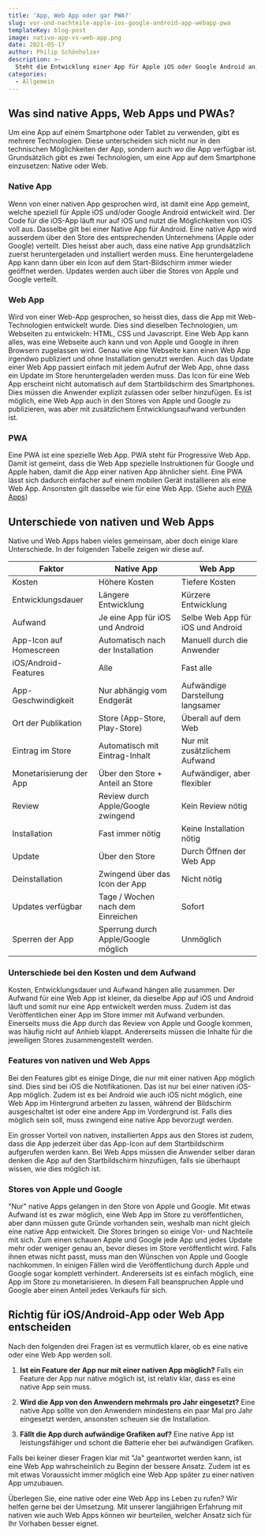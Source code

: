 ```yaml
---
title: 'App, Web App oder gar PWA?'
slug: vor-und-nachteile-apple-ios-google-android-app-webapp-pwa
templateKey: blog-post
image: native-app-vs-web-app.png
date: 2021-05-17
author: Philip Schönholzer
description: >-
  Steht die Entwicklung einer App für Apple iOS oder Google Android an, stellt sich oft die Frage, ob eine Web App oder eine PWA auch reicht. Hier zeigen wir die Vor- und Nachteile von nativen Apps, Web Apps und PWAs auf.
categories:
  - Allgemein
---
```


## Was sind native Apps, Web Apps und PWAs?

Um eine App auf einem Smartphone oder Tablet zu verwenden, gibt es mehrere Technologien. Diese unterscheiden sich nicht nur in den technischen Möglichkeiten der App, sondern auch _wo_ die App verfügbar ist. Grundsätzlich gibt es zwei Technologien, um eine App auf dem Smartphone einzusetzen: Native oder Web.

### Native App

Wenn von einer nativen App gesprochen wird, ist damit eine App gemeint, welche speziell für Apple iOS und/oder Google Android entwickelt wird. Der Code für die iOS-App läuft nur auf iOS und nutzt die Möglichkeiten von iOS voll aus. Dasselbe gilt bei einer Native App für Android. Eine native App wird ausserdem über den Store des entsprechenden Unternehmens (Apple oder Google) verteilt. Dies heisst aber auch, dass eine native App grundsätzlich zuerst heruntergeladen und installiert werden muss. Eine heruntergeladene App kann dann über ein Icon auf dem Start-Bildschirm immer wieder geöffnet werden. Updates werden auch über die Stores von Apple und Google verteilt.

### Web App

Wird von einer Web-App gesprochen, so heisst dies, dass die App mit Web-Technologien entwickelt wurde. Dies sind dieselben Technologien, um Webseiten zu entwickeln: HTML, CSS und Javascript. Eine Web App kann alles, was eine Webseite auch kann und von Apple und Google in ihren Browsern zugelassen wird. Genau wie eine Webseite kann einen Web App irgendwo publiziert und ohne Installation genutzt werden. Auch das Update einer Web App passiert einfach mit jedem Aufruf der Web App, ohne dass ein Update im Store heruntergeladen werden muss. Das Icon für eine Web App erscheint nicht automatisch auf dem Startbildschirm des Smartphones. Dies müssen die Anwender explizit zulassen oder selber hinzufügen. Es ist möglich, eine Web App auch in den Stores von Apple und Google zu publizieren, was aber mit zusätzlichem Entwicklungsaufwand verbunden ist.

### PWA

Eine PWA ist eine spezielle Web App. PWA steht für Progressive Web App. Damit ist gemeint, dass die Web App spezielle Instruktionen für Google und Apple haben, damit die App einer nativen App ähnlicher sieht. Eine PWA lässt sich dadurch einfacher auf einem mobilen Gerät installieren als eine Web App. Ansonsten gilt dasselbe wie für eine Web App. (Siehe auch [PWA Apps](/pwa-apps/))

## Unterschiede von nativen und Web Apps

Native und Web Apps haben vieles gemeinsam, aber doch einige klare Unterschiede. In der folgenden Tabelle zeigen wir diese auf.

| Faktor                  | Native App                          | Web App                           |
| ----------------------- | ----------------------------------- | --------------------------------- |
| Kosten                  | Höhere Kosten                       | Tiefere Kosten                    |
| Entwicklungsdauer       | Längere Entwicklung                 | Kürzere Entwicklung               |
| Aufwand                 | Je eine App für iOS und Android     | Selbe Web App für iOS und Android |
| App-Icon auf Homescreen | Automatisch nach der Installation   | Manuell durch die Anwender        |
| iOS/Android-Features    | Alle                                | Fast alle                         |
| App-Geschwindigkeit     | Nur abhängig vom Endgerät           | Aufwändige Darstellung langsamer  |
| Ort der Publikation     | Store (App-Store, Play-Store)       | Überall auf dem Web               |
| Eintrag im Store        | Automatisch mit Eintrag-Inhalt      | Nur mit zusätzlichem Aufwand      |
| Monetarisierung der App | Über den Store + Anteil an Store    | Aufwändiger, aber flexibler       |
| Review                  | Review durch Apple/Google zwingend  | Kein Review nötig                 |
| Installation            | Fast immer nötig                    | Keine Installation nötig          |
| Update                  | Über den Store                      | Durch Öffnen der Web App          |
| Deinstallation          | Zwingend über das Icon der App      | Nicht nötig                       |
| Updates verfügbar       | Tage / Wochen nach dem Einreichen   | Sofort                            |
| Sperren der App         | Sperrung durch Apple/Google möglich | Unmöglich                         |

### Unterschiede bei den Kosten und dem Aufwand

Kosten, Entwicklungsdauer und Aufwand hängen alle zusammen. Der Aufwand für eine Web App ist kleiner, da dieselbe App auf iOS und Android läuft und somit nur eine App entwickelt werden muss. Zudem ist das Veröffentlichen einer App im Store immer mit Aufwand verbunden. Einerseits muss die App durch das Review von Apple und Google kommen, was häufig nicht auf Anhieb klappt. Andererseits müssen die Inhalte für die jeweiligen Stores zusammengestellt werden.

### Features von nativen und Web Apps

Bei den Features gibt es einige Dinge, die nur mit einer nativen App möglich sind. Dies sind bei iOS die Notifikationen. Das ist nur bei einer nativen iOS-App möglich. Zudem ist es bei Android wie auch iOS nicht möglich, eine Web App im Hintergrund arbeiten zu lassen, während der Bildschirm ausgeschaltet ist oder eine andere App im Vordergrund ist. Falls dies möglich sein soll, muss zwingend eine native App bevorzugt werden.

Ein grosser Vorteil von nativen, installierten Apps aus den Stores ist zudem, dass die App jederzeit über das App-Icon auf dem Startbildschirm aufgerufen werden kann. Bei Web Apps müssen die Anwender selber daran denken die App auf den Startbildschirm hinzufügen, falls sie überhaupt wissen, wie dies möglich ist.

### Stores von Apple und Google

"Nur" native Apps gelangen in den Store von Apple und Google. Mit etwas Aufwand ist es zwar möglich, eine Web App im Store zu veröffentlichen, aber dann müssen gute Gründe vorhanden sein, weshalb man nicht gleich eine native App entwickelt. Die Stores bringen so einige Vor- und Nachteile mit sich. Zum einen schauen Apple und Google jede App und jedes Update mehr oder weniger genau an, bevor dieses im Store veröffentlicht wird. Falls ihnen etwas nicht passt, muss man den Wünschen von Apple und Google nachkommen. In einigen Fällen wird die Veröffentlichung durch Apple und Google sogar komplett verhindert. Andererseits ist es einfach möglich, eine App im Store zu monetarisieren. In diesem Fall beanspruchen Apple und Google aber einen Anteil jedes Verkaufs für sich.

## Richtig für iOS/Android-App oder Web App entscheiden

Nach den folgenden drei Fragen ist es vermutlich klarer, ob es eine native oder eine Web App werden soll.

1. **Ist ein Feature der App nur mit einer nativen App möglich?** Falls ein Feature der App nur native möglich ist, ist relativ klar, dass es eine native App sein muss.

1. **Wird die App von den Anwendern mehrmals pro Jahr eingesetzt?** Eine native App sollte von den Anwendern mindestens ein paar Mal pro Jahr eingesetzt werden, ansonsten scheuen sie die Installation.

1. **Fällt die App durch aufwändige Grafiken auf?** Eine native App ist leistungsfähiger und schont die Batterie eher bei aufwändigen Grafiken.

Falls bei keiner dieser Fragen klar mit "Ja" geantwortet werden kann, ist eine Web App wahrscheinlich zu Beginn der bessere Ansatz. Zudem ist es mit etwas Voraussicht immer möglich eine Web App später zu einer nativen App umzubauen.

Überlegen Sie, eine native oder eine Web App ins Leben zu rufen? Wir helfen gerne bei der Umsetzung. Mit unserer langjährigen Erfahrung mit nativen wie auch Web Apps können wir beurteilen, welcher Ansatz sich für Ihr Vorhaben besser eignet.
